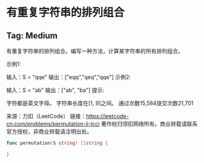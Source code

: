 # 有重复字符串的排列组合  

## Tag: Medium   

有重复字符串的排列组合。编写一种方法，计算某字符串的所有排列组合。

示例1:

 输入：S = "qqe"
 输出：["eqq","qeq","qqe"]
示例2:

 输入：S = "ab"
 输出：["ab", "ba"]
提示:

字符都是英文字母。
字符串长度在[1, 9]之间。
通过次数15,584提交次数21,701

来源：力扣（LeetCode）
链接：https://leetcode-cn.com/problems/permutation-ii-lcci
著作权归领扣网络所有。商业转载请联系官方授权，非商业转载请注明出处。   

```go
func permutation(S string) []string {
	
}
```
